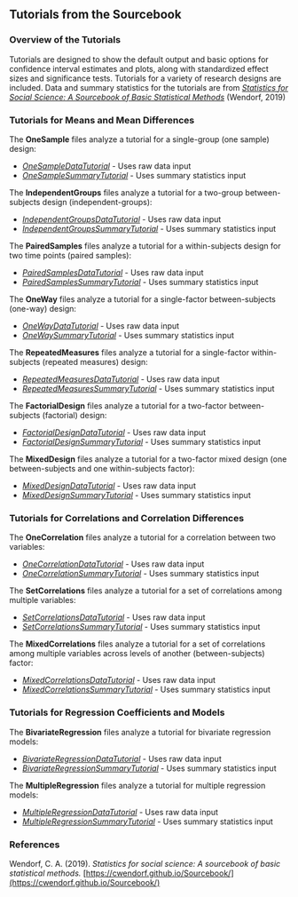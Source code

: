 ## Tutorials from the Sourcebook

### Overview of the Tutorials

Tutorials are designed to show the default output and basic options for confidence interval estimates and plots, along with standardized effect sizes and significance tests. Tutorials for a variety of research designs are included. Data and summary statistics for the tutorials are from [*Statistics for Social Science: A Sourcebook of Basic Statistical Methods*](https://cwendorf.github.io/Sourcebook/) (Wendorf, 2019)

### Tutorials for Means and Mean Differences

The **OneSample** files analyze a tutorial for a single-group (one sample) design:

- [*OneSampleDataTutorial*](./OneSampleDataTutorial.md) - Uses raw data input
- [*OneSampleSummaryTutorial*](./OneSampleSummaryTutorial.md) - Uses summary statistics input

The **IndependentGroups** files analyze a tutorial for a two-group between-subjects design (independent-groups):

- [*IndependentGroupsDataTutorial*](./IndependentGroupsDataTutorial.md) - Uses raw data input
- [*IndependentGroupsSummaryTutorial*](./IndependentGroupsSummaryTutorial.md) - Uses summary statistics input

The **PairedSamples** files analyze a tutorial for a within-subjects design for two time points (paired samples):

- [*PairedSamplesDataTutorial*](./PairedSamplesDataTutorial.md) - Uses raw data input
- [*PairedSamplesSummaryTutorial*](./PairedSamplesSummaryTutorial.md) - Uses summary statistics input

The **OneWay** files analyze a tutorial for a single-factor between-subjects (one-way) design:

- [*OneWayDataTutorial*](./OneWayDataTutorial.md) - Uses raw data input
- [*OneWaySummaryTutorial*](./OneWaySummaryTutorial.md) - Uses summary statistics input

The **RepeatedMeasures** files analyze a tutorial for a single-factor within-subjects (repeated measures) design:

- [*RepeatedMeasuresDataTutorial*](./RepeatedMeasuresDataTutorial.md) - Uses raw data input
- [*RepeatedMeasuresSummaryTutorial*](./RepeatedMeasuresSummaryTutorial.md) - Uses summary statistics input

The **FactorialDesign** files analyze a tutorial for a two-factor between-subjects (factorial) design:

- [*FactorialDesignDataTutorial*](./FactorialDesignDataTutorial.md) - Uses raw data input
- [*FactorialDesignSummaryTutorial*](./FactorialDesignSummaryTutorial.md) - Uses summary statistics input

The **MixedDesign** files analyze a tutorial for a two-factor mixed design (one between-subjects and one within-subjects factor):

- [*MixedDesignDataTutorial*](./MixedDesignDataTutorial.md) - Uses raw data input
- [*MixedDesignSummaryTutorial*](./MixedDesignSummaryTutorial.md) - Uses summary statistics input

### Tutorials for Correlations and Correlation Differences

The **OneCorrelation** files analyze a tutorial for a correlation between two variables:

- [*OneCorrelationDataTutorial*](./OneCorrelationDataTutorial.md) - Uses raw data input
- [*OneCorrelationSummaryTutorial*](./OneCorrelationSummaryTutorial.md) - Uses summary statistics input

The **SetCorrelations** files analyze a tutorial for a set of correlations among multiple variables:

- [*SetCorrelationsDataTutorial*](./SetCorrelationsDataTutorial.md) - Uses raw data input
- [*SetCorrelationsSummaryTutorial*](./SetCorrelationsSummaryTutorial.md) - Uses summary statistics input

The **MixedCorrelations** files analyze a tutorial for a set of correlations among multiple variables across levels of another (between-subjects) factor:

- [*MixedCorrelationsDataTutorial*](./MixedCorrelationsDataTutorial.md) - Uses raw data input
- [*MixedCorrelationsSummaryTutorial*](./MixedCorrelationsSummaryTutorial.md) - Uses summary statistics input

### Tutorials for Regression Coefficients and Models

The **BivariateRegression** files analyze a tutorial for bivariate regression models:

- [*BivariateRegressionDataTutorial*](./BivariateRegressionDataTutorial.md) - Uses raw data input
- [*BivariateRegressionSummaryTutorial*](./BivariateRegressionSummaryTutorial.md) - Uses summary statistics input

The **MultipleRegression** files analyze a tutorial for multiple regression models:

- [*MultipleRegressionDataTutorial*](./MultipleRegressionDataTutorial.md) - Uses raw data input
- [*MultipleRegressionSummaryTutorial*](./MultipleRegressionSummaryTutorial.md) - Uses summary statistics input

### References

Wendorf, C. A. (2019). *Statistics for social science: A sourcebook of basic statistical methods.* [https://cwendorf.github.io/Sourcebook/](https://cwendorf.github.io/Sourcebook/)
